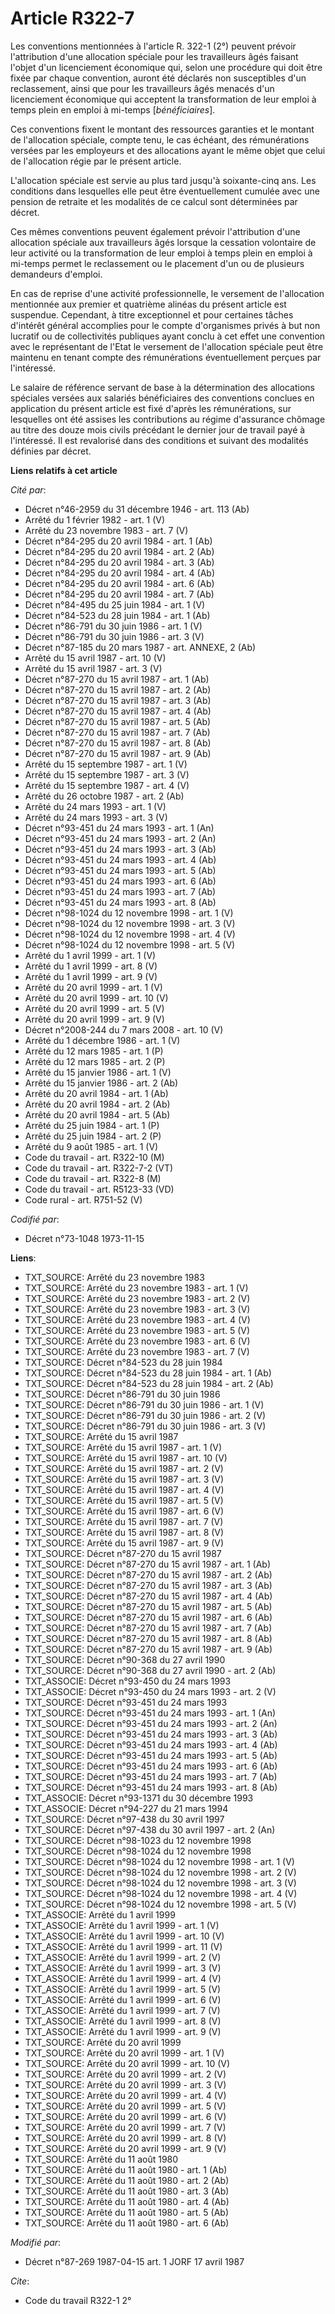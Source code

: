 # Article R322-7

Les conventions mentionnées à l'article R. 322-1 (2°) peuvent prévoir l'attribution d'une allocation spéciale pour les
travailleurs âgés faisant l'objet d'un licenciement économique qui, selon une procédure qui doit être fixée par chaque
convention, auront été déclarés non susceptibles d'un reclassement, ainsi que pour les travailleurs âgés menacés d'un
licenciement économique qui acceptent la transformation de leur emploi à temps plein en emploi à mi-temps [*bénéficiaires*].

Ces conventions fixent le montant des ressources garanties et le montant de l'allocation spéciale, compte tenu, le cas
échéant, des rémunérations versées par les employeurs et des allocations ayant le même objet que celui de l'allocation régie
par le présent article.

L'allocation spéciale est servie au plus tard jusqu'à soixante-cinq ans. Les conditions dans lesquelles elle peut être
éventuellement cumulée avec une pension de retraite et les modalités de ce calcul sont déterminées par décret.

Ces mêmes conventions peuvent également prévoir l'attribution d'une allocation spéciale aux travailleurs âgés lorsque la
cessation volontaire de leur activité ou la transformation de leur emploi à temps plein en emploi à mi-temps permet le
reclassement ou le placement d'un ou de plusieurs demandeurs d'emploi.

En cas de reprise d'une activité professionnelle, le versement de l'allocation mentionnée aux premier et quatrième alinéas du
présent article est suspendue. Cependant, à titre exceptionnel et pour certaines tâches d'intérêt général accomplies pour le
compte d'organismes privés à but non lucratif ou de collectivités publiques ayant conclu à cet effet une convention avec le
représentant de l'Etat le versement de l'allocation spéciale peut être maintenu en tenant compte des rémunérations
éventuellement perçues par l'intéressé.

Le salaire de référence servant de base à la détermination des allocations spéciales versées aux salariés bénéficiaires des
conventions conclues en application du présent article est fixé d'après les rémunérations, sur lesquelles ont été assises les
contributions au régime d'assurance chômage au titre des douze mois civils précédant le dernier jour de travail payé à
l'intéressé. Il est revalorisé dans des conditions et suivant des modalités définies par décret.

**Liens relatifs à cet article**

_Cité par_:

  - Décret n°46-2959 du 31 décembre 1946 - art. 113 (Ab)
  - Arrêté du 1 février 1982 - art. 1 (V)
  - Arrêté du 23 novembre 1983 - art. 7 (V)
  - Décret n°84-295 du 20 avril 1984 - art. 1 (Ab)
  - Décret n°84-295 du 20 avril 1984 - art. 2 (Ab)
  - Décret n°84-295 du 20 avril 1984 - art. 3 (Ab)
  - Décret n°84-295 du 20 avril 1984 - art. 4 (Ab)
  - Décret n°84-295 du 20 avril 1984 - art. 6 (Ab)
  - Décret n°84-295 du 20 avril 1984 - art. 7 (Ab)
  - Décret n°84-495 du 25 juin 1984 - art. 1 (V)
  - Décret n°84-523 du 28 juin 1984 - art. 1 (Ab)
  - Décret n°86-791 du 30 juin 1986 - art. 1 (V)
  - Décret n°86-791 du 30 juin 1986 - art. 3 (V)
  - Décret n°87-185 du 20 mars 1987 - art. ANNEXE, 2 (Ab)
  - Arrêté du 15 avril 1987 - art. 10 (V)
  - Arrêté du 15 avril 1987 - art. 3 (V)
  - Décret n°87-270 du 15 avril 1987 - art. 1 (Ab)
  - Décret n°87-270 du 15 avril 1987 - art. 2 (Ab)
  - Décret n°87-270 du 15 avril 1987 - art. 3 (Ab)
  - Décret n°87-270 du 15 avril 1987 - art. 4 (Ab)
  - Décret n°87-270 du 15 avril 1987 - art. 5 (Ab)
  - Décret n°87-270 du 15 avril 1987 - art. 7 (Ab)
  - Décret n°87-270 du 15 avril 1987 - art. 8 (Ab)
  - Décret n°87-270 du 15 avril 1987 - art. 9 (Ab)
  - Arrêté du 15 septembre 1987 - art. 1 (V)
  - Arrêté du 15 septembre 1987 - art. 3 (V)
  - Arrêté du 15 septembre 1987 - art. 4 (V)
  - Arrêté du 26 octobre 1987 - art. 2 (Ab)
  - Arrêté du 24 mars 1993 - art. 1 (V)
  - Arrêté du 24 mars 1993 - art. 3 (V)
  - Décret n°93-451 du 24 mars 1993 - art. 1 (An)
  - Décret n°93-451 du 24 mars 1993 - art. 2 (An)
  - Décret n°93-451 du 24 mars 1993 - art. 3 (Ab)
  - Décret n°93-451 du 24 mars 1993 - art. 4 (Ab)
  - Décret n°93-451 du 24 mars 1993 - art. 5 (Ab)
  - Décret n°93-451 du 24 mars 1993 - art. 6 (Ab)
  - Décret n°93-451 du 24 mars 1993 - art. 7 (Ab)
  - Décret n°93-451 du 24 mars 1993 - art. 8 (Ab)
  - Décret n°98-1024 du 12 novembre 1998 - art. 1 (V)
  - Décret n°98-1024 du 12 novembre 1998 - art. 3 (V)
  - Décret n°98-1024 du 12 novembre 1998 - art. 4 (V)
  - Décret n°98-1024 du 12 novembre 1998 - art. 5 (V)
  - Arrêté du 1 avril 1999 - art. 1 (V)
  - Arrêté du 1 avril 1999 - art. 8 (V)
  - Arrêté du 1 avril 1999 - art. 9 (V)
  - Arrêté du 20 avril 1999 - art. 1 (V)
  - Arrêté du 20 avril 1999 - art. 10 (V)
  - Arrêté du 20 avril 1999 - art. 5 (V)
  - Arrêté du 20 avril 1999 - art. 9 (V)
  - Décret n°2008-244 du 7 mars 2008 - art. 10 (V)
  - Arrêté du 1 décembre 1986 - art. 1 (V)
  - Arrêté du 12 mars 1985 - art. 1 (P)
  - Arrêté du 12 mars 1985 - art. 2 (P)
  - Arrêté du 15 janvier 1986 - art. 1 (V)
  - Arrêté du 15 janvier 1986 - art. 2 (Ab)
  - Arrêté du 20 avril 1984 - art. 1 (Ab)
  - Arrêté du 20 avril 1984 - art. 2 (Ab)
  - Arrêté du 20 avril 1984 - art. 5 (Ab)
  - Arrêté du 25 juin 1984 - art. 1 (P)
  - Arrêté du 25 juin 1984 - art. 2 (P)
  - Arrêté du 9 août 1985 - art. 1 (V)
  - Code du travail - art. R322-10 (M)
  - Code du travail - art. R322-7-2 (VT)
  - Code du travail - art. R322-8 (M)
  - Code du travail - art. R5123-33 (VD)
  - Code rural - art. R751-52 (V)

_Codifié par_:

  - Décret n°73-1048 1973-11-15

**Liens**:

  - TXT_SOURCE: Arrêté du 23 novembre 1983
  - TXT_SOURCE: Arrêté du 23 novembre 1983 - art. 1 (V)
  - TXT_SOURCE: Arrêté du 23 novembre 1983 - art. 2 (V)
  - TXT_SOURCE: Arrêté du 23 novembre 1983 - art. 3 (V)
  - TXT_SOURCE: Arrêté du 23 novembre 1983 - art. 4 (V)
  - TXT_SOURCE: Arrêté du 23 novembre 1983 - art. 5 (V)
  - TXT_SOURCE: Arrêté du 23 novembre 1983 - art. 6 (V)
  - TXT_SOURCE: Arrêté du 23 novembre 1983 - art. 7 (V)
  - TXT_SOURCE: Décret n°84-523 du 28 juin 1984
  - TXT_SOURCE: Décret n°84-523 du 28 juin 1984 - art. 1 (Ab)
  - TXT_SOURCE: Décret n°84-523 du 28 juin 1984 - art. 2 (Ab)
  - TXT_SOURCE: Décret n°86-791 du 30 juin 1986
  - TXT_SOURCE: Décret n°86-791 du 30 juin 1986 - art. 1 (V)
  - TXT_SOURCE: Décret n°86-791 du 30 juin 1986 - art. 2 (V)
  - TXT_SOURCE: Décret n°86-791 du 30 juin 1986 - art. 3 (V)
  - TXT_SOURCE: Arrêté du 15 avril 1987
  - TXT_SOURCE: Arrêté du 15 avril 1987 - art. 1 (V)
  - TXT_SOURCE: Arrêté du 15 avril 1987 - art. 10 (V)
  - TXT_SOURCE: Arrêté du 15 avril 1987 - art. 2 (V)
  - TXT_SOURCE: Arrêté du 15 avril 1987 - art. 3 (V)
  - TXT_SOURCE: Arrêté du 15 avril 1987 - art. 4 (V)
  - TXT_SOURCE: Arrêté du 15 avril 1987 - art. 5 (V)
  - TXT_SOURCE: Arrêté du 15 avril 1987 - art. 6 (V)
  - TXT_SOURCE: Arrêté du 15 avril 1987 - art. 7 (V)
  - TXT_SOURCE: Arrêté du 15 avril 1987 - art. 8 (V)
  - TXT_SOURCE: Arrêté du 15 avril 1987 - art. 9 (V)
  - TXT_SOURCE: Décret n°87-270 du 15 avril 1987
  - TXT_SOURCE: Décret n°87-270 du 15 avril 1987 - art. 1 (Ab)
  - TXT_SOURCE: Décret n°87-270 du 15 avril 1987 - art. 2 (Ab)
  - TXT_SOURCE: Décret n°87-270 du 15 avril 1987 - art. 3 (Ab)
  - TXT_SOURCE: Décret n°87-270 du 15 avril 1987 - art. 4 (Ab)
  - TXT_SOURCE: Décret n°87-270 du 15 avril 1987 - art. 5 (Ab)
  - TXT_SOURCE: Décret n°87-270 du 15 avril 1987 - art. 6 (Ab)
  - TXT_SOURCE: Décret n°87-270 du 15 avril 1987 - art. 7 (Ab)
  - TXT_SOURCE: Décret n°87-270 du 15 avril 1987 - art. 8 (Ab)
  - TXT_SOURCE: Décret n°87-270 du 15 avril 1987 - art. 9 (Ab)
  - TXT_SOURCE: Décret n°90-368 du 27 avril 1990
  - TXT_SOURCE: Décret n°90-368 du 27 avril 1990 - art. 2 (Ab)
  - TXT_ASSOCIE: Décret n°93-450 du 24 mars 1993
  - TXT_ASSOCIE: Décret n°93-450 du 24 mars 1993 - art. 2 (V)
  - TXT_SOURCE: Décret n°93-451 du 24 mars 1993
  - TXT_SOURCE: Décret n°93-451 du 24 mars 1993 - art. 1 (An)
  - TXT_SOURCE: Décret n°93-451 du 24 mars 1993 - art. 2 (An)
  - TXT_SOURCE: Décret n°93-451 du 24 mars 1993 - art. 3 (Ab)
  - TXT_SOURCE: Décret n°93-451 du 24 mars 1993 - art. 4 (Ab)
  - TXT_SOURCE: Décret n°93-451 du 24 mars 1993 - art. 5 (Ab)
  - TXT_SOURCE: Décret n°93-451 du 24 mars 1993 - art. 6 (Ab)
  - TXT_SOURCE: Décret n°93-451 du 24 mars 1993 - art. 7 (Ab)
  - TXT_SOURCE: Décret n°93-451 du 24 mars 1993 - art. 8 (Ab)
  - TXT_ASSOCIE: Décret n°93-1371 du 30 décembre 1993
  - TXT_ASSOCIE: Décret n°94-227 du 21 mars 1994
  - TXT_SOURCE: Décret n°97-438 du 30 avril 1997
  - TXT_SOURCE: Décret n°97-438 du 30 avril 1997 - art. 2 (An)
  - TXT_SOURCE: Décret n°98-1023 du 12 novembre 1998
  - TXT_SOURCE: Décret n°98-1024 du 12 novembre 1998
  - TXT_SOURCE: Décret n°98-1024 du 12 novembre 1998 - art. 1 (V)
  - TXT_SOURCE: Décret n°98-1024 du 12 novembre 1998 - art. 2 (V)
  - TXT_SOURCE: Décret n°98-1024 du 12 novembre 1998 - art. 3 (V)
  - TXT_SOURCE: Décret n°98-1024 du 12 novembre 1998 - art. 4 (V)
  - TXT_SOURCE: Décret n°98-1024 du 12 novembre 1998 - art. 5 (V)
  - TXT_ASSOCIE: Arrêté du 1 avril 1999
  - TXT_ASSOCIE: Arrêté du 1 avril 1999 - art. 1 (V)
  - TXT_ASSOCIE: Arrêté du 1 avril 1999 - art. 10 (V)
  - TXT_ASSOCIE: Arrêté du 1 avril 1999 - art. 11 (V)
  - TXT_ASSOCIE: Arrêté du 1 avril 1999 - art. 2 (V)
  - TXT_ASSOCIE: Arrêté du 1 avril 1999 - art. 3 (V)
  - TXT_ASSOCIE: Arrêté du 1 avril 1999 - art. 4 (V)
  - TXT_ASSOCIE: Arrêté du 1 avril 1999 - art. 5 (V)
  - TXT_ASSOCIE: Arrêté du 1 avril 1999 - art. 6 (V)
  - TXT_ASSOCIE: Arrêté du 1 avril 1999 - art. 7 (V)
  - TXT_ASSOCIE: Arrêté du 1 avril 1999 - art. 8 (V)
  - TXT_ASSOCIE: Arrêté du 1 avril 1999 - art. 9 (V)
  - TXT_SOURCE: Arrêté du 20 avril 1999
  - TXT_SOURCE: Arrêté du 20 avril 1999 - art. 1 (V)
  - TXT_SOURCE: Arrêté du 20 avril 1999 - art. 10 (V)
  - TXT_SOURCE: Arrêté du 20 avril 1999 - art. 2 (V)
  - TXT_SOURCE: Arrêté du 20 avril 1999 - art. 3 (V)
  - TXT_SOURCE: Arrêté du 20 avril 1999 - art. 4 (V)
  - TXT_SOURCE: Arrêté du 20 avril 1999 - art. 5 (V)
  - TXT_SOURCE: Arrêté du 20 avril 1999 - art. 6 (V)
  - TXT_SOURCE: Arrêté du 20 avril 1999 - art. 7 (V)
  - TXT_SOURCE: Arrêté du 20 avril 1999 - art. 8 (V)
  - TXT_SOURCE: Arrêté du 20 avril 1999 - art. 9 (V)
  - TXT_SOURCE: Arrêté du 11 août 1980
  - TXT_SOURCE: Arrêté du 11 août 1980 - art. 1 (Ab)
  - TXT_SOURCE: Arrêté du 11 août 1980 - art. 2 (Ab)
  - TXT_SOURCE: Arrêté du 11 août 1980 - art. 3 (Ab)
  - TXT_SOURCE: Arrêté du 11 août 1980 - art. 4 (Ab)
  - TXT_SOURCE: Arrêté du 11 août 1980 - art. 5 (Ab)
  - TXT_SOURCE: Arrêté du 11 août 1980 - art. 6 (Ab)

_Modifié par_:

  - Décret n°87-269 1987-04-15 art. 1 JORF 17 avril 1987

_Cite_:

  - Code du travail R322-1 2°

